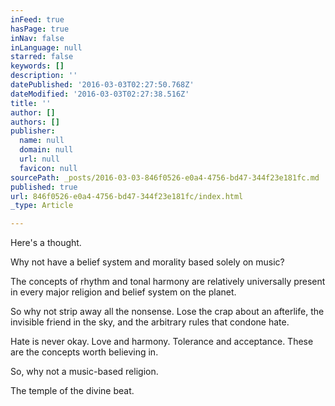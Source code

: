 ```yaml
---
inFeed: true
hasPage: true
inNav: false
inLanguage: null
starred: false
keywords: []
description: ''
datePublished: '2016-03-03T02:27:50.768Z'
dateModified: '2016-03-03T02:27:38.516Z'
title: ''
author: []
authors: []
publisher:
  name: null
  domain: null
  url: null
  favicon: null
sourcePath: _posts/2016-03-03-846f0526-e0a4-4756-bd47-344f23e181fc.md
published: true
url: 846f0526-e0a4-4756-bd47-344f23e181fc/index.html
_type: Article

---
```

Here's a thought. 

Why not have a belief system and morality based solely on music?

The concepts of rhythm and tonal harmony are relatively universally present in every major religion and belief system on the planet. 

So why not strip away all the nonsense. Lose the crap about an afterlife, the invisible friend in the sky, and the arbitrary rules that condone hate. 

Hate is never okay. Love and harmony. Tolerance and acceptance. These are the concepts worth believing in. 

So, why not a music-based religion. 

The temple of the divine beat.
